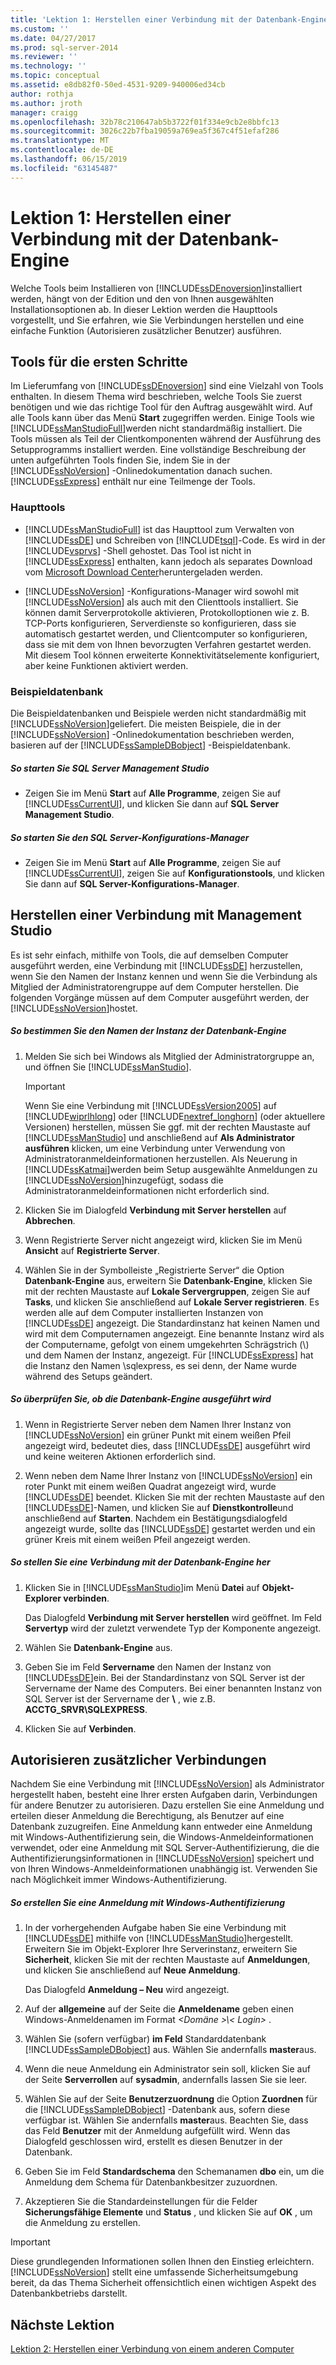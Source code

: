 ```yaml
---
title: 'Lektion 1: Herstellen einer Verbindung mit der Datenbank-Engine | Microsoft-Dokumentation'
ms.custom: ''
ms.date: 04/27/2017
ms.prod: sql-server-2014
ms.reviewer: ''
ms.technology: ''
ms.topic: conceptual
ms.assetid: e8db82f0-50ed-4531-9209-940006ed34cb
author: rothja
ms.author: jroth
manager: craigg
ms.openlocfilehash: 32b78c210647ab5b3722f01f334e9cb2e8bbfc13
ms.sourcegitcommit: 3026c22b7fba19059a769ea5f367c4f51efaf286
ms.translationtype: MT
ms.contentlocale: de-DE
ms.lasthandoff: 06/15/2019
ms.locfileid: "63145487"
---
```

# <a name="lesson-1-connecting-to-the-database-engine"></a>Lektion 1: Herstellen einer Verbindung mit der Datenbank-Engine
  Welche Tools beim Installieren von [!INCLUDE[ssDEnoversion](../includes/ssdenoversion-md.md)]installiert werden, hängt von der Edition und den von Ihnen ausgewählten Installationsoptionen ab. In dieser Lektion werden die Haupttools vorgestellt, und Sie erfahren, wie Sie Verbindungen herstellen und eine einfache Funktion (Autorisieren zusätzlicher Benutzer) ausführen.  
  
  
  
##  <a name="tools"></a> Tools für die ersten Schritte  
 Im Lieferumfang von [!INCLUDE[ssDEnoversion](../includes/ssdenoversion-md.md)] sind eine Vielzahl von Tools enthalten. In diesem Thema wird beschrieben, welche Tools Sie zuerst benötigen und wie das richtige Tool für den Auftrag ausgewählt wird. Auf alle Tools kann über das Menü **Start** zugegriffen werden. Einige Tools wie [!INCLUDE[ssManStudioFull](../includes/ssmanstudiofull-md.md)]werden nicht standardmäßig installiert. Die Tools müssen als Teil der Clientkomponenten während der Ausführung des Setupprogramms installiert werden. Eine vollständige Beschreibung der unten aufgeführten Tools finden Sie, indem Sie in der [!INCLUDE[ssNoVersion](../includes/ssnoversion-md.md)] -Onlinedokumentation danach suchen. [!INCLUDE[ssExpress](../includes/ssexpress-md.md)] enthält nur eine Teilmenge der Tools.  
  
### <a name="basic-tools"></a>Haupttools  
  
-   [!INCLUDE[ssManStudioFull](../includes/ssmanstudiofull-md.md)] ist das Haupttool zum Verwalten von [!INCLUDE[ssDE](../includes/ssde-md.md)] und Schreiben von [!INCLUDE[tsql](../includes/tsql-md.md)]-Code. Es wird in der [!INCLUDE[vsprvs](../includes/vsprvs-md.md)] -Shell gehostet. Das Tool ist nicht in [!INCLUDE[ssExpress](../includes/ssexpress-md.md)] enthalten, kann jedoch als separates Download vom [Microsoft Download Center](https://go.microsoft.com/fwlink/?LinkId=144346)heruntergeladen werden.  
  
-   [!INCLUDE[ssNoVersion](../includes/ssnoversion-md.md)] -Konfigurations-Manager wird sowohl mit [!INCLUDE[ssNoVersion](../includes/ssnoversion-md.md)] als auch mit den Clienttools installiert. Sie können damit Serverprotokolle aktivieren, Protokolloptionen wie z. B. TCP-Ports konfigurieren, Serverdienste so konfigurieren, dass sie automatisch gestartet werden, und Clientcomputer so konfigurieren, dass sie mit dem von Ihnen bevorzugten Verfahren gestartet werden. Mit diesem Tool können erweiterte Konnektivitätselemente konfiguriert, aber keine Funktionen aktiviert werden.  
  
### <a name="sample-database"></a>Beispieldatenbank  
 Die Beispieldatenbanken und Beispiele werden nicht standardmäßig mit [!INCLUDE[ssNoVersion](../includes/ssnoversion-md.md)]geliefert. Die meisten Beispiele, die in der [!INCLUDE[ssNoVersion](../includes/ssnoversion-md.md)] -Onlinedokumentation beschrieben werden, basieren auf der [!INCLUDE[ssSampleDBobject](../includes/sssampledbobject-md.md)] -Beispieldatenbank.  
  
##### <a name="to-start-sql-server-management-studio"></a>So starten Sie SQL Server Management Studio  
  
-   Zeigen Sie im Menü **Start** auf **Alle Programme**, zeigen Sie auf [!INCLUDE[ssCurrentUI](../includes/sscurrentui-md.md)], und klicken Sie dann auf **SQL Server Management Studio**.  
  
##### <a name="to-start-sql-server-configuration-manager"></a>So starten Sie den SQL Server-Konfigurations-Manager  
  
-   Zeigen Sie im Menü **Start** auf **Alle Programme**, zeigen Sie auf [!INCLUDE[ssCurrentUI](../includes/sscurrentui-md.md)], zeigen Sie auf **Konfigurationstools**, und klicken Sie dann auf **SQL Server-Konfigurations-Manager**.  
  
##  <a name="connect"></a> Herstellen einer Verbindung mit Management Studio  
 Es ist sehr einfach, mithilfe von Tools, die auf demselben Computer ausgeführt werden, eine Verbindung mit [!INCLUDE[ssDE](../includes/ssde-md.md)] herzustellen, wenn Sie den Namen der Instanz kennen und wenn Sie die Verbindung als Mitglied der Administratorengruppe auf dem Computer herstellen. Die folgenden Vorgänge müssen auf dem Computer ausgeführt werden, der [!INCLUDE[ssNoVersion](../includes/ssnoversion-md.md)]hostet.  
  
##### <a name="to-determine-the-name-of-the-instance-of-the-database-engine"></a>So bestimmen Sie den Namen der Instanz der Datenbank-Engine  
  
1.  Melden Sie sich bei Windows als Mitglied der Administratorgruppe an, und öffnen Sie [!INCLUDE[ssManStudio](../includes/ssmanstudio-md.md)].  
  
    > [!IMPORTANT]  
    >  Wenn Sie eine Verbindung mit  [!INCLUDE[ssVersion2005](../includes/ssversion2005-md.md)] auf [!INCLUDE[wiprlhlong](../includes/wiprlhlong-md.md)] oder [!INCLUDE[nextref_longhorn](../includes/nextref-longhorn-md.md)] (oder aktuellere Versionen) herstellen, müssen Sie ggf. mit der rechten Maustaste auf [!INCLUDE[ssManStudio](../includes/ssmanstudio-md.md)] und anschließend auf **Als Administrator ausführen** klicken, um eine Verbindung unter Verwendung von Administratoranmeldeinformationen herzustellen. Als Neuerung in [!INCLUDE[ssKatmai](../includes/sskatmai-md.md)]werden beim Setup ausgewählte Anmeldungen zu [!INCLUDE[ssNoVersion](../includes/ssnoversion-md.md)]hinzugefügt, sodass die Administratoranmeldeinformationen nicht erforderlich sind.  
  
2.  Klicken Sie im Dialogfeld **Verbindung mit Server herstellen** auf **Abbrechen**.  
  
3.  Wenn Registrierte Server nicht angezeigt wird, klicken Sie im Menü **Ansicht** auf **Registrierte Server**.  
  
4.  Wählen Sie in der Symbolleiste „Registrierte Server“ die Option **Datenbank-Engine** aus, erweitern Sie **Datenbank-Engine**, klicken Sie mit der rechten Maustaste auf **Lokale Servergruppen**, zeigen Sie auf **Tasks**, und klicken Sie anschließend auf **Lokale Server registrieren**. Es werden alle auf dem Computer installierten Instanzen von [!INCLUDE[ssDE](../includes/ssde-md.md)] angezeigt. Die Standardinstanz hat keinen Namen und wird mit dem Computernamen angezeigt. Eine benannte Instanz wird als der Computername, gefolgt von einem umgekehrten Schrägstrich (\\) und dem Namen der Instanz, angezeigt. Für [!INCLUDE[ssExpress](../includes/ssexpress-md.md)] hat die Instanz den Namen *<Computername>* \sqlexpress, es sei denn, der Name wurde während des Setups geändert.  
  
##### <a name="to-verify-that-the-database-engine-is-running"></a>So überprüfen Sie, ob die Datenbank-Engine ausgeführt wird  
  
1.  Wenn in Registrierte Server neben dem Namen Ihrer Instanz von [!INCLUDE[ssNoVersion](../includes/ssnoversion-md.md)] ein grüner Punkt mit einem weißen Pfeil angezeigt wird, bedeutet dies, dass [!INCLUDE[ssDE](../includes/ssde-md.md)] ausgeführt wird und keine weiteren Aktionen erforderlich sind.  
  
2.  Wenn neben dem Name Ihrer Instanz von [!INCLUDE[ssNoVersion](../includes/ssnoversion-md.md)] ein roter Punkt mit einem weißen Quadrat angezeigt wird, wurde [!INCLUDE[ssDE](../includes/ssde-md.md)] beendet. Klicken Sie mit der rechten Maustaste auf den [!INCLUDE[ssDE](../includes/ssde-md.md)]-Namen, und klicken Sie auf **Dienstkontrolle**und anschließend auf **Starten**. Nachdem ein Bestätigungsdialogfeld angezeigt wurde, sollte das [!INCLUDE[ssDE](../includes/ssde-md.md)] gestartet werden und ein grüner Kreis mit einem weißen Pfeil angezeigt werden.  
  
##### <a name="to-connect-to-the-database-engine"></a>So stellen Sie eine Verbindung mit der Datenbank-Engine her  
  
1.  Klicken Sie in [!INCLUDE[ssManStudio](../includes/ssmanstudio-md.md)]im Menü **Datei** auf **Objekt-Explorer verbinden**.  
  
     Das Dialogfeld **Verbindung mit Server herstellen** wird geöffnet. Im Feld **Servertyp** wird der zuletzt verwendete Typ der Komponente angezeigt.  
  
2.  Wählen Sie **Datenbank-Engine** aus.  
  
3.  Geben Sie im Feld **Servername** den Namen der Instanz von [!INCLUDE[ssDE](../includes/ssde-md.md)]ein. Bei der Standardinstanz von SQL Server ist der Servername der Name des Computers. Bei einer benannten Instanz von SQL Server ist der Servername der *<Computername>***\\***<Instanzname>* , wie z.B. **ACCTG_SRVR\SQLEXPRESS**.  
  
4.  Klicken Sie auf **Verbinden**.  
  
##  <a name="additional"></a> Autorisieren zusätzlicher Verbindungen  
 Nachdem Sie eine Verbindung mit [!INCLUDE[ssNoVersion](../includes/ssnoversion-md.md)] als Administrator hergestellt haben, besteht eine Ihrer ersten Aufgaben darin, Verbindungen für andere Benutzer zu autorisieren. Dazu erstellen Sie eine Anmeldung und erteilen dieser Anmeldung die Berechtigung, als Benutzer auf eine Datenbank zuzugreifen. Eine Anmeldung kann entweder eine Anmeldung mit Windows-Authentifizierung sein, die Windows-Anmeldeinformationen verwendet, oder eine Anmeldung mit SQL Server-Authentifizierung, die die Authentifizierungsinformationen in [!INCLUDE[ssNoVersion](../includes/ssnoversion-md.md)] speichert und von Ihren Windows-Anmeldeinformationen unabhängig ist. Verwenden Sie nach Möglichkeit immer Windows-Authentifizierung.  
  
##### <a name="create-a-windows-authentication-login"></a>So erstellen Sie eine Anmeldung mit Windows-Authentifizierung  
  
1.  In der vorhergehenden Aufgabe haben Sie eine Verbindung mit [!INCLUDE[ssDE](../includes/ssde-md.md)] mithilfe von [!INCLUDE[ssManStudio](../includes/ssmanstudio-md.md)]hergestellt. Erweitern Sie im Objekt-Explorer Ihre Serverinstanz, erweitern Sie **Sicherheit**, klicken Sie mit der rechten Maustaste auf **Anmeldungen**, und klicken Sie anschließend auf **Neue Anmeldung**.  
  
     Das Dialogfeld **Anmeldung – Neu** wird angezeigt.  
  
2.  Auf der **allgemeine** auf der Seite die **Anmeldename** geben einen Windows-Anmeldenamen im Format  *\<Domäne >\\< Login\>* .  
  
3.  Wählen Sie (sofern verfügbar) **im Feld** Standarddatenbank [!INCLUDE[ssSampleDBobject](../includes/sssampledbobject-md.md)] aus. Wählen Sie andernfalls **master**aus.  
  
4.  Wenn die neue Anmeldung ein Administrator sein soll, klicken Sie auf der Seite **Serverrollen** auf **sysadmin**, andernfalls lassen Sie sie leer.  
  
5.  Wählen Sie auf der Seite **Benutzerzuordnung** die Option **Zuordnen** für die [!INCLUDE[ssSampleDBobject](../includes/sssampledbobject-md.md)] -Datenbank aus, sofern diese verfügbar ist. Wählen Sie andernfalls **master**aus. Beachten Sie, dass das Feld **Benutzer** mit der Anmeldung aufgefüllt wird. Wenn das Dialogfeld geschlossen wird, erstellt es diesen Benutzer in der Datenbank.  
  
6.  Geben Sie im Feld **Standardschema** den Schemanamen **dbo** ein, um die Anmeldung dem Schema für Datenbankbesitzer zuzuordnen.  
  
7.  Akzeptieren Sie die Standardeinstellungen für die Felder **Sicherungsfähige Elemente** und **Status** , und klicken Sie auf **OK** , um die Anmeldung zu erstellen.  
  
> [!IMPORTANT]  
>  Diese grundlegenden Informationen sollen Ihnen den Einstieg erleichtern. [!INCLUDE[ssNoVersion](../includes/ssnoversion-md.md)] stellt eine umfassende Sicherheitsumgebung bereit, da das Thema Sicherheit offensichtlich einen wichtigen Aspekt des Datenbankbetriebs darstellt.  
  
## <a name="next-lesson"></a>Nächste Lektion  
 [Lektion 2: Herstellen einer Verbindung von einem anderen Computer](lesson-2-connecting-from-another-computer.md)  
  
  
